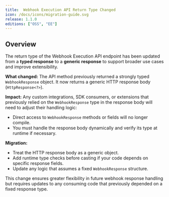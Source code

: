 ```yaml
---
title:  Webhook Execution API Return Type Changed
icon: /docs/icons/migration-guide.svg
release: 1.1.0
editions: ["OSS", "EE"]
---
```


## Overview

The return type of the Webhook Execution API endpoint has been updated from a **typed response** to a **generic response** to support broader use cases and improve extensibility.

**What changed:** The API method previously returned a strongly typed `WebhookResponse` object. It now returns a generic HTTP response body (`HttpResponse<?>`).

**Impact:** Any custom integrations, SDK consumers, or extensions that previously relied on the `WebhookResponse` type in the response body will need to adjust their handling logic:
* Direct access to `WebhookResponse` methods or fields will no longer compile.
* You must handle the response body dynamically and verify its type at runtime if necessary.

**Migration:**
* Treat the HTTP response body as a generic object.
* Add runtime type checks before casting if your code depends on specific response fields.
* Update any logic that assumes a fixed `WebhookResponse` structure.

This change ensures greater flexibility in future webhook response handling but requires updates to any consuming code that previously depended on a fixed response type.
